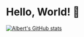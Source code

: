 # Hello, World! 👋


[![Albert's GitHub stats](https://github-readme-stats-jivqc3cnc-alberts-projects-07ecfbaf.vercel.app/api?username=albertli354)](https://github.com/anuraghazra/github-readme-stats)

